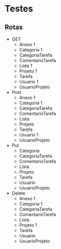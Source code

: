 # Testes
## Rotas
- GET
  - Anexo 1
  - Categoria 1
  - CategoriaTarefa 
  - ComentarioTarefa
  - Lista 1
  - Projeto 1
  - Tarefa 
  - Usuario 1
  - UsuarioProjeto
- Post
    - Anexo 1
    - Categoria 1
    - CategoriaTarefa
    - ComentarioTarefa
    - Lista
    - Projeto
    - Tarefa
    - Usuario 1
    - UsuarioProjeto
- Put
    - Categoria 
    - CategoriaTarefa
    - ComentarioTarefa
    - Lista
    - Projeto
    - Tarefa
    - Usuario
    - UsuarioProjeto
- Delete
    - Anexo 1
    - Categoria 1
    - CategoriaTarefa
    - ComentarioTarefa
    - Lista
    - Projeto 1
    - Tarefa
    - Usuario
    - UsuarioProjeto
